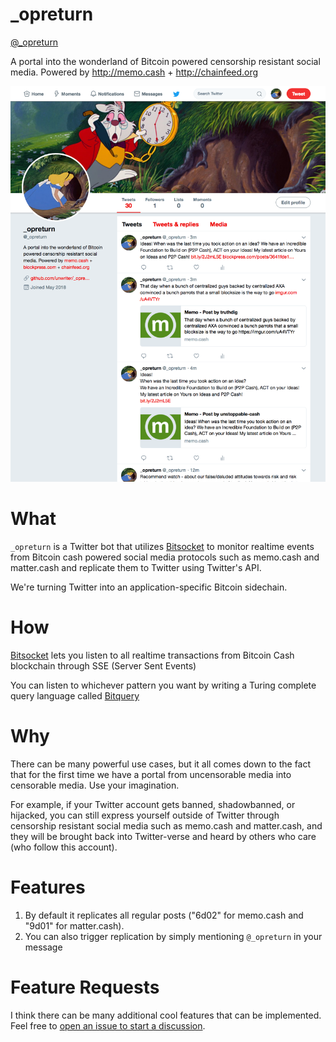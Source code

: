 # _opreturn

[@_opreturn](https://twitter.com/_opreturn)

A portal into the wonderland of Bitcoin powered censorship resistant social media. Powered by http://memo.cash + http://chainfeed.org

![img](./screen.png)

# What

`_opreturn` is a Twitter bot that utilizes [Bitsocket](https://bitsocket.org) to monitor realtime events from Bitcoin cash powered social media protocols such as memo.cash and matter.cash and replicate them to Twitter using Twitter's API.

We're turning Twitter into an application-specific Bitcoin sidechain.

# How

[Bitsocket](https://bitsocket.org) lets you listen to all realtime transactions from Bitcoin Cash blockchain through SSE (Server Sent Events)

You can listen to whichever pattern you want by writing a Turing complete query language called [Bitquery](https://docs.bitdb.network/docs/query_v3)

# Why

There can be many powerful use cases, but it all comes down to the fact that for the first time we have a portal from uncensorable media into censorable media. Use your imagination.

For example, if your Twitter account gets banned, shadowbanned, or hijacked, you can still express yourself outside of Twitter through censorship resistant social media such as memo.cash and matter.cash, and they will be brought back into Twitter-verse and heard by others who care (who follow this account).

# Features

1. By default it replicates all regular posts ("6d02" for memo.cash and "9d01" for matter.cash).
2. You can also trigger replication by simply mentioning `@_opreturn` in your message

# Feature Requests

I think there can be many additional cool features that can be implemented. Feel free to [open an issue to start a discussion](https://github.com/unwriter/_opreturn/issues/new).
